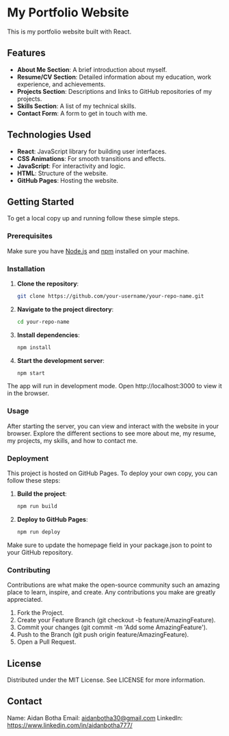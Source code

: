 # My Portfolio Website

This is my portfolio website built with React.

## Features

- **About Me Section**: A brief introduction about myself.
- **Resume/CV Section**: Detailed information about my education, work experience, and achievements.
- **Projects Section**: Descriptions and links to GitHub repositories of my projects.
- **Skills Section**: A list of my technical skills.
- **Contact Form**: A form to get in touch with me.

## Technologies Used

- **React**: JavaScript library for building user interfaces.
- **CSS Animations**: For smooth transitions and effects.
- **JavaScript**: For interactivity and logic.
- **HTML**: Structure of the website.
- **GitHub Pages**: Hosting the website.

## Getting Started

To get a local copy up and running follow these simple steps.

### Prerequisites

Make sure you have [Node.js](https://nodejs.org/) and [npm](https://www.npmjs.com/) installed on your machine.

### Installation

1. **Clone the repository**:
   ```sh
   git clone https://github.com/your-username/your-repo-name.git

2. **Navigate to the project directory**:

   ```sh
   cd your-repo-name
   ```

3. **Install dependencies**:

   ```sh
   npm install
   ```

4. **Start the development server**:

   ```sh
   npm start
   ```

The app will run in development mode. Open http://localhost:3000 to view it in the browser.

### Usage
After starting the server, you can view and interact with the website in your browser. Explore the different sections to see more about me, my resume, my projects, my skills, and how to contact me.

### Deployment
This project is hosted on GitHub Pages. To deploy your own copy, you can follow these steps:

1. **Build the project**:

   ```sh
   npm run build
   ```

2. **Deploy to GitHub Pages**:

   ```sh
   npm run deploy
   ```


Make sure to update the homepage field in your package.json to point to your GitHub repository.

### Contributing
Contributions are what make the open-source community such an amazing place to learn, inspire, and create. Any contributions you make are greatly appreciated.

1. Fork the Project.
2. Create your Feature Branch (git checkout -b feature/AmazingFeature).
3. Commit your changes (git commit -m 'Add some AmazingFeature').
4. Push to the Branch (git push origin feature/AmazingFeature).
5. Open a Pull Request.

 
## License
Distributed under the MIT License. See LICENSE for more information.

## Contact
Name: Aidan Botha
Email: aidanbotha30@gmail.com
LinkedIn: https://www.linkedin.com/in/aidanbotha777/
